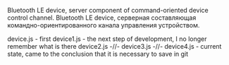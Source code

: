 Bluetooth LE device, server component of command-oriented device control channel.
Bluetooth LE device, серверная составляющая командно-ориентированного канала управления устройством.

device.js - first 
device1.js - the next step of development, I no longer remember what is there
device2.js -//-
device3.js -//-
device4.js - current state, came to the conclusion that it is necessary to save in git